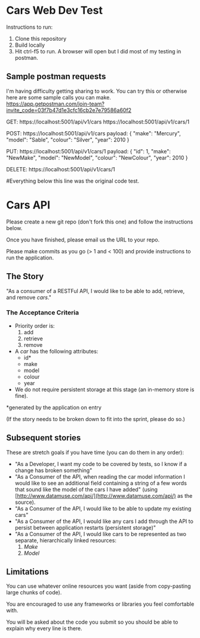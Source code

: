 # Cars Web Dev Test

Instructions to run:
1. Clone this repository
1. Build locally
1. Hit ctrl-f5 to run. A browser will open but I did most of my testing in postman.

## Sample postman requests
I'm having difficulty getting sharing to work. You can try this or otherwise here are some sample calls you can make.
https://app.getpostman.com/join-team?invite_code=03f7b47d1e3cfc16cb2e7e79586a60f2

GET: 
https://localhost:5001/api/v1/cars
https://localhost:5001/api/v1/cars/1

POST: 
https://localhost:5001/api/v1/cars
payload:
    {
        "make": "Mercury",
        "model": "Sable",
        "colour": "Silver",
        "year": 2010
    }

PUT:
https://localhost:5001/api/v1/cars/1
payload:
    {
    	"id": 1,
        "make": "NewMake",
        "model": "NewModel",
        "colour": "NewColour",
        "year": 2010
    }

DELETE:
https://localhost:5001/api/v1/cars/1



#Everything below this line was the original code test.

# Cars API

Please create a new git repo (don't fork this one) and follow the instructions below.

Once you have finished, please email us the URL to your repo.

Please make commits as you go (> 1 and < 100) and provide instructions to run the application.

## The Story

"As a consumer of a RESTFul API, I would like to be able to add, retrieve, and remove *cars*."

### The Acceptance Criteria

* Priority order is:
    1. add
    2. retrieve 
    3. remove
* A *car* has the following attributes:
    * id*
    * make
    * model
    * colour
    * year
* We do not require persistent storage at this stage (an in-memory store is fine).

*generated by the application on entry

(If the story needs to be broken down to fit into the sprint, please do so.)

## Subsequent stories

These are stretch goals if you have time (you can do them in any order):

* "As a Developer, I want my code to be covered by tests, so I know if a change has broken something"
* "As a Consumer of the API, when reading the car model information I would like to see an additional field containing a string of a few words that sound like the model of the cars I have added" (using [http://www.datamuse.com/api/](http://www.datamuse.com/api/) as the source).
* "As a Consumer of the API, I would like to be able to update my existing cars"
* "As a Consumer of the API, I would like any cars I add through the API to persist between application restarts (persistent storage)"
* "As a Consumer of the API, I would like cars to be represented as two separate, hierarchically linked resources: 
    1. *Make*
    1. *Model*

## Limitations

You can use whatever online resources you want (aside from copy-pasting large chunks of code).

You are encouraged to use any frameworks or libraries you feel comfortable with.

You will be asked about the code you submit so you should be able to explain why every line is there.
